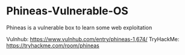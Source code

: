 # Phineas-Vulnerable-OS
Phineas is a vulnerable box to learn some web exploitation

Vulnhub: https://www.vulnhub.com/entry/phineas-1,674/
TryHackMe: https://tryhackme.com/room/phineas
